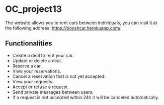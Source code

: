# OC_project13

The website allows you to rent cars between individuals, you can visit it at the following address: https://booshcar.herokuapp.com/

## Functionalities

- Create a deal to rent your car.
- Update or delete a deal.
- Reserve a car.
- View your reservations.
- Cancel a reservation that is not yet accepted.
- View your requests.
- Accept or refuse a request.
- Send private messages between users.
- If a request is not accepted within 24h it will be canceled automatically.
